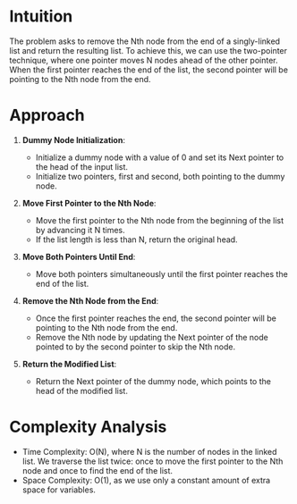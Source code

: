 # Intuition
The problem asks to remove the Nth node from the end of a singly-linked list and return the resulting list. To achieve this, we can use the two-pointer technique, where one pointer moves N nodes ahead of the other pointer. When the first pointer reaches the end of the list, the second pointer will be pointing to the Nth node from the end.

# Approach
1. **Dummy Node Initialization**:
   - Initialize a dummy node with a value of 0 and set its Next pointer to the head of the input list.
   - Initialize two pointers, first and second, both pointing to the dummy node.

2. **Move First Pointer to the Nth Node**:
   - Move the first pointer to the Nth node from the beginning of the list by advancing it N times.
   - If the list length is less than N, return the original head.

3. **Move Both Pointers Until End**:
   - Move both pointers simultaneously until the first pointer reaches the end of the list.

4. **Remove the Nth Node from the End**:
   - Once the first pointer reaches the end, the second pointer will be pointing to the Nth node from the end.
   - Remove the Nth node by updating the Next pointer of the node pointed to by the second pointer to skip the Nth node.

5. **Return the Modified List**:
   - Return the Next pointer of the dummy node, which points to the head of the modified list.

# Complexity Analysis
- Time Complexity: O(N), where N is the number of nodes in the linked list. We traverse the list twice: once to move the first pointer to the Nth node and once to find the end of the list.
- Space Complexity: O(1), as we use only a constant amount of extra space for variables.
